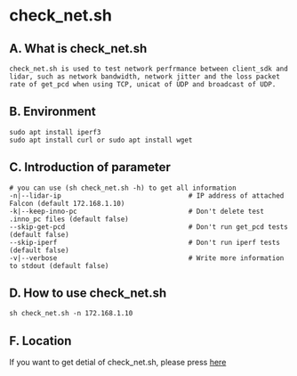 # check_net.sh
## A. What is check_net.sh
```shell
check_net.sh is used to test network perfrmance between client_sdk and lidar, such as network bandwidth, network jitter and the loss packet rate of get_pcd when using TCP, unicat of UDP and broadcast of UDP.
```

## B. Environment
```shell
sudo apt install iperf3
sudo apt install curl or sudo apt install wget
```

## C. Introduction of parameter
```shell
# you can use (sh check_net.sh -h) to get all information
-n|--lidar-ip                                # IP address of attached Falcon (default 172.168.1.10)
-k|--keep-inno-pc                            # Don't delete test .inno_pc files (default false)
--skip-get-pcd                               # Don't run get_pcd tests (default false)
--skip-iperf                                 # Don't run iperf tests (default false)
-v|--verbose                                 # Write more information to stdout (default false)
```

## D. How to use check_net.sh
```shell
sh check_net.sh -n 172.168.1.10
```

## F. Location
If you want to get detial of check_net.sh, please press [here](../apps/tools/check_net/check_net.sh)
